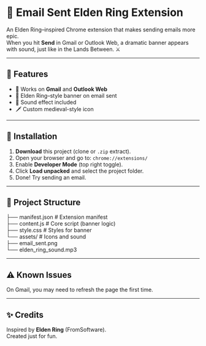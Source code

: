 # 📜 Email Sent Elden Ring Extension

An Elden Ring–inspired Chrome extension that makes sending emails more epic.  
When you hit **Send** in Gmail or Outlook Web, a dramatic banner appears with sound, just like in the Lands Between. ⚔️

---

## 🚀 Features
- 📨 Works on **Gmail** and **Outlook Web**  
- 📜 Elden Ring–style banner on email sent  
- 🎵 Sound effect included  
- 🗡 Custom medieval-style icon  

---

## 🔧 Installation

1. **Download** this project (clone or `.zip` extract).  
2. Open your browser and go to: `chrome://extensions/`  
3. Enable **Developer Mode** (top right toggle).  
4. Click **Load unpacked** and select the project folder.  
5. Done! Try sending an email.


---

## 📂 Project Structure
├── manifest.json # Extension manifest<br>
├── content.js # Core script (banner logic)<br>
├── style.css # Styles for banner<br>
└── assets/ # Icons and sound<br>
├── email_sent.png<br>
└── elden_ring_sound.mp3<br>

---


## ⚠️ Known Issues
On Gmail, you may need to refresh the page the first time.  

---

## ✨ Credits
Inspired by **Elden Ring** (FromSoftware).  
Created just for fun.  

